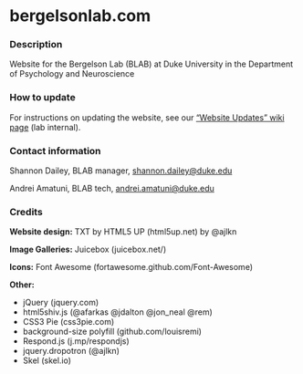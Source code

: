 # bergelsonlab.com

### Description
Website for the Bergelson Lab (BLAB) at Duke University in the Department of Psychology and Neuroscience

### How to update
For instructions on updating the website, see our [“Website Updates” wiki page](https://osf.io/d9jff/wiki/Website%20updates/) (lab internal).

### Contact information
Shannon Dailey, BLAB manager, shannon.dailey@duke.edu

Andrei Amatuni, BLAB tech, andrei.amatuni@duke.edu

### Credits

**Website design:** TXT by HTML5 UP (html5up.net) by @ajlkn

**Image Galleries:** Juicebox (juicebox.net/)

**Icons:** Font Awesome (fortawesome.github.com/Font-Awesome)

**Other:**

 * jQuery (jquery.com)
 * html5shiv.js (@afarkas @jdalton @jon_neal @rem)
 * CSS3 Pie (css3pie.com)
 * background-size polyfill (github.com/louisremi)
 * Respond.js (j.mp/respondjs)
 * jquery.dropotron (@ajlkn)
 * Skel (skel.io)